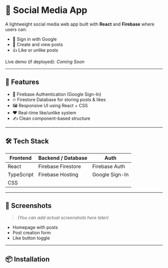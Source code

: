 # 📱 Social Media App

A lightweight social media web app built with **React** and **Firebase** where users can:
- 🔐 Sign in with Google
- 📝 Create and view posts
- 👍 Like or unlike posts

Live demo (if deployed): _Coming Soon_

---

## 🚀 Features

- 🔐 Firebase Authentication (Google Sign-In)
- 🔥 Firestore Database for storing posts & likes
- 🖼️ Responsive UI using React + CSS
- ❤️ Real-time like/unlike system
- ✍️ Clean component-based structure

---

## 🛠️ Tech Stack

| Frontend   | Backend / Database | Auth           |
|------------|--------------------|----------------|
| React      | Firebase Firestore | Firebase Auth  |
| TypeScript | Firebase Hosting   | Google Sign-In |
| CSS        |                    |                |

---

## 📸 Screenshots

> *(You can add actual screenshots here later)*

- Homepage with posts
- Post creation form
- Like button toggle

---

## 📦 Installation
